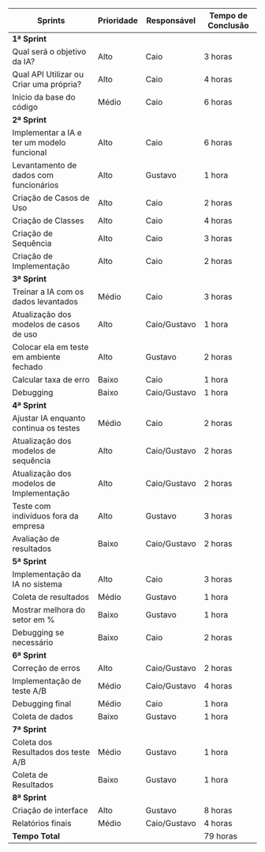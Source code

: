 | **Sprints**                                    | **Prioridade** | **Responsável**     | **Tempo de Conclusão** |
|------------------------------------------------|----------------|---------------------|------------------------|
| **1ª Sprint**                                  |                |                     |                        |
| Qual será o objetivo da IA?                    | Alto           | Caio                | 3 horas                |
| Qual API Utilizar ou Criar uma própria?        | Alto           | Caio                | 4 horas                |
| Início da base do código                       | Médio          | Caio                | 6 horas                |
| **2ª Sprint**                                  |                |                     |                        |
| Implementar a IA e ter um modelo funcional     | Alto           | Caio                | 6 horas                |
| Levantamento de dados com funcionários         | Alto           | Gustavo             | 1 hora                 |
| Criação de Casos de Uso                        | Alto           | Caio                | 2 horas                |
| Criação de Classes                             | Alto           | Caio                | 4 horas                |
| Criação de Sequência                           | Alto           | Caio                | 3 horas                |
| Criação de Implementação                       | Alto           | Caio                | 2 horas                |
| **3ª Sprint**                                  |                |                     |                        |
| Treinar a IA com os dados levantados          | Médio          | Caio                | 3 horas                |
| Atualização dos modelos de casos de uso        | Alto           | Caio/Gustavo        | 1 hora                 |
| Colocar ela em teste em ambiente fechado      | Alto           | Gustavo             | 2 horas                |
| Calcular taxa de erro                          | Baixo          | Caio                | 1 hora                 |
| Debugging                                      | Baixo          | Caio/Gustavo        | 1 hora                 |
| **4ª Sprint**                                  |                |                     |                        |
| Ajustar IA enquanto continua os testes         | Médio          | Caio                | 2 horas                |
| Atualização dos modelos de sequência           | Alto           | Caio/Gustavo        | 2 horas                |
| Atualização dos modelos de Implementação       | Alto           | Caio/Gustavo        | 2 horas                |
| Teste com indivíduos fora da empresa           | Alto           | Gustavo             | 3 horas                |
| Avaliação de resultados                        | Baixo          | Caio/Gustavo        | 2 horas                |
| **5ª Sprint**                                  |                |                     |                        |
| Implementação da IA no sistema                 | Alto           | Caio                | 3 horas                |
| Coleta de resultados                           | Médio          | Gustavo             | 1 hora                 |
| Mostrar melhora do setor em %                  | Baixo          | Gustavo             | 1 hora                 |
| Debugging se necessário                        | Baixo          | Caio                | 2 horas                |
| **6ª Sprint**                                  |                |                     |                        |
| Correção de erros                              | Alto           | Caio/Gustavo        | 2 horas                |
| Implementação de teste A/B                     | Médio          | Caio/Gustavo        | 4 horas                |
| Debugging final                                | Médio          | Caio                | 1 hora                 |
| Coleta de dados                                | Baixo          | Gustavo             | 1 hora                 |
| **7ª Sprint**                                  |                |                     |                        |
| Coleta dos Resultados dos teste A/B            | Médio          | Gustavo             | 1 hora                 |
| Coleta de Resultados                           | Baixo          | Gustavo             | 1 hora                 |
| **8ª Sprint**                                  |                |                     |                        |
| Criação de interface                           | Alto           | Gustavo             | 8 horas                |
| Relatórios finais                              | Médio          | Caio/Gustavo        | 4 horas                |
| **Tempo Total**                                |                |                     | 79 horas               |
